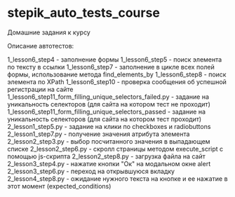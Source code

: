 # stepik_auto_tests_course
Домашние задания к курсу

Описание автотестов:

1_lesson6_step4 - заполнение формы
1_lesson6_step5 - поиск элемента по тексту в ссылки
1_lesson6_step7 - заполнение в цикле всех полей формы, использование метода find_elements_by
1_lesson6_step8 - поиск элемента по XPath
1_lesson6_step10 - проверка сообщения об успешной регистрации на сайте
1_lesson6_step11_form_filling_unique_selectors_failed.py - задание на уникальность селекторов (для сайта на котором тест не проходит)
1_lesson6_step11_form_filling_unique_selectors_passed - задание на уникальность селекторов (для сайта на котором тест проходит)
2_lesson1_step5.py - задание на клики по checkboxes и radiobuttons
2_lesson1_step7.py - получение значения атрибута элемента
2_lesson2_step3.py - выбор посчитанного значения в выпадающем списке
2_lesson2_step6.py - скролл страницы методом  execute_script с помощью js-скрипта
2_lesson2_step8.py - загрузка файла на сайт
2_lesson3_step4.py - нажатие кнопки "Ок" на модальном окне alert
2_lesson3_step6.py - переход на открывшуюся вкладку
2_lesson4_step8.py - ожидание нужного текста на кнопке и ее нажатие в этот момент (expected_conditions)